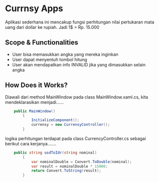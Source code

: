 ﻿# Currnsy Apps
 Aplikasi sederhana ini mencakup fungsi perhitungan nilai pertukaran mata uang dari dollar ke rupiah. Jadi 1$ = Rp. 15.000
## Scope & Functionalities
- User bisa memasukkan angka yang mereka inginkan
- User dapat menyentuh tombol hitung
- User akan mendapatkan info INVALID jika yang dimasukkan selain angka
## How Does it Works?
Diawali dari method MainWindow pada class MainWindow.xaml.cs, kita mendeklarasikan menjadi......

```C#
    public MainWindow()
        {
            InitializeComponent();
            currensy = new CurrensyController();
        }
```
logika perhitungan terdapat pada class CurrencyController.cs sebagai berikut cara kerjanya.......

```csharp
    public string usdToIdr(string nominal)
        {
            var nominalDouble = Convert.ToDouble(nominal);
            var result = nominalDouble * 15000;
            return Convert.ToString(result);
        }
```
